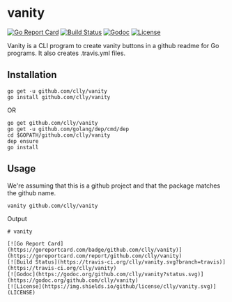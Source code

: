 # vanity

[![Go Report Card](https://goreportcard.com/badge/github.com/clly/vanity)](https://goreportcard.com/report/github.com/clly/vanity)
[![Build Status](https://travis-ci.org/clly/vanity.svg?branch=travis)](https://travis-ci.org/clly/vanity)
[![Godoc](https://godoc.org/github.com/clly/vanity?status.svg)](https://godoc.org/github.com/clly/vanity)
[![License](https://img.shields.io/github/license/clly/vanity.svg)](LICENSE)

Vanity is a CLI program to create vanity buttons in a github readme for Go 
programs. It also creates .travis.yml files.

## Installation

```
go get -u github.com/clly/vanity
go install github.com/clly/vanity
```

OR

```
go get github.com/clly/vanity
go get -u github.com/golang/dep/cmd/dep
cd $GOPATH/github.com/clly/vanity
dep ensure
go install
```

## Usage

We're assuming that this is a github project and that the package matches the github name.
```
vanity github.com/clly/vanity
```
Output
```
# vanity

[![Go Report Card](https://goreportcard.com/badge/github.com/clly/vanity)](https://goreportcard.com/report/github.com/clly/vanity)
[![Build Status](https://travis-ci.org/clly/vanity.svg?branch=travis)](https://travis-ci.org/clly/vanity)
[![Godoc](https://godoc.org/github.com/clly/vanity?status.svg)](https://godoc.org/github.com/clly/vanity)
[![License](https://img.shields.io/github/license/clly/vanity.svg)](LICENSE)
```
